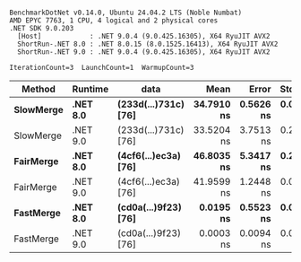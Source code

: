 ```

BenchmarkDotNet v0.14.0, Ubuntu 24.04.2 LTS (Noble Numbat)
AMD EPYC 7763, 1 CPU, 4 logical and 2 physical cores
.NET SDK 9.0.203
  [Host]            : .NET 9.0.4 (9.0.425.16305), X64 RyuJIT AVX2
  ShortRun-.NET 8.0 : .NET 8.0.15 (8.0.1525.16413), X64 RyuJIT AVX2
  ShortRun-.NET 9.0 : .NET 9.0.4 (9.0.425.16305), X64 RyuJIT AVX2

IterationCount=3  LaunchCount=1  WarmupCount=3  

```
| Method    | Runtime  | data                 | Mean       | Error     | StdDev    | Median     | Min        | Max        | Gen0   | Allocated |
|---------- |--------- |--------------------- |-----------:|----------:|----------:|-----------:|-----------:|-----------:|-------:|----------:|
| **SlowMerge** | **.NET 8.0** | **(233d(...)731c) [76]** | **34.7910 ns** | **0.5626 ns** | **0.0308 ns** | **34.8026 ns** | **34.7561 ns** | **34.8144 ns** | **0.0048** |      **80 B** |
| SlowMerge | .NET 9.0 | (233d(...)731c) [76] | 33.5204 ns | 3.7513 ns | 0.2056 ns | 33.4405 ns | 33.3667 ns | 33.7540 ns | 0.0048 |      80 B |
| **FairMerge** | **.NET 8.0** | **(4cf6(...)ec3a) [76]** | **46.8035 ns** | **5.3417 ns** | **0.2928 ns** | **46.8088 ns** | **46.5081 ns** | **47.0936 ns** | **0.0086** |     **144 B** |
| FairMerge | .NET 9.0 | (4cf6(...)ec3a) [76] | 41.9599 ns | 1.2448 ns | 0.0682 ns | 41.9444 ns | 41.9009 ns | 42.0346 ns | 0.0086 |     144 B |
| **FastMerge** | **.NET 8.0** | **(cd0a(...)9f23) [76]** |  **0.0195 ns** | **0.5523 ns** | **0.0303 ns** |  **0.0042 ns** |  **0.0000 ns** |  **0.0544 ns** |      **-** |         **-** |
| FastMerge | .NET 9.0 | (cd0a(...)9f23) [76] |  0.0003 ns | 0.0094 ns | 0.0005 ns |  0.0000 ns |  0.0000 ns |  0.0009 ns |      - |         - |
